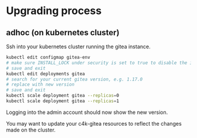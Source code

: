 # Upgrading process

## adhoc (on kubernetes cluster)

Ssh into your kubernetes cluster running the gitea instance.  

``` bash
kubectl edit configmap gitea-env
# make sure INSTALL_LOCK under security is set to true to disable the installation screen
# save and exit
kubectl edit deployments gitea
# search for your current gitea version, e.g. 1.17.0
# replace with new version
# save and exit
kubectl scale deployment gitea --replicas=0
kubectl scale deployment gitea --replicas=1
```

Logging into the admin account should now show the new version.

You may want to update your c4k-gitea resources to reflect the changes made on the cluster.